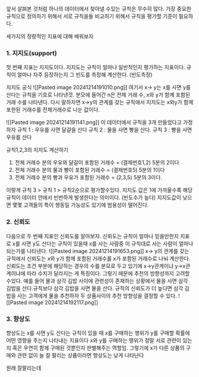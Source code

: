 
앞서 살펴본 것처럼 하나의 데이터에서 찾아낼 수있는 규칙은 무수히 많다.
가장 중요한 규칙으로 정의하기 위해서 서로 규칙을들 비교하기 위해서 규칙을 평가할 기준이 필요하다.

세가지의 정량적인 지표에 대해 배워보자
### 1. 지지도(support)
첫 번째 지표는 지지도이다. 지지도는 규칙이 얼마나 일반적인지 평가하는 지표이다.
규칙이 얼마나 자주 등장하는지 그 빈도를 측정해 계산한다. (빈도측정)

지지도 공식
![[Pasted image 20241214191010.png]]
여기서 x-> y는 x를 사면 y를 산다는 규칙을 기호로 나타낸것.
분모에 들어간 n은 전체 거래 수, x와 y가 함께 포함된 거래 수를 나타낸다.
다시 말하자면 x->y의 관계를 갖는 규칙에서 지지도는 x와y가 함께 포한된 거래수를 전체거래수로 나눈 값이다.

![[Pasted image 20241214191141.png]]
이 데이터에서 규칙을 3개 만들었다고 가정하자
규칙 1 : 우유를 사면 달걀을 산다
규칙 2 : 물을 사면 빵을 산다.
규칙 3 : 빵을 사면 우유를 산다

규칙1,2,3의 지지도 계산하기

1. 전체 거래수 분의 우유와 댤갈이 포함된 거래수 = (결제번호1,2) 5분의 2이다
2. 전체 거래수 분의 물과 빵이 포함된 거래수 = (결제번호5) 5분의 1이다
3. 전체 거래수 분의 빵과 우유가 포함된 거래수 = (2,3,5) 5분의 3이다.

이렇게 규칙 3 > 규칙 1 > 규칙2순으로 평가할수있다.
 지지도 값은 1에 가까울수록 해당 규칙이 데이터 안에서 빈번하게 발생한다는 의미이다. (빈도수가 높다)
 지지도값이 낮으면 몇몇 고객들의 특이 행동일 가능성도 있기에 범용성이 떨어진다.

### 2. 신뢰도
다음으로 두 번째 지표인 신뢰도를 알아보자. 신뢰도는 규칙이 얼마나 믿을만한지 지표로 x를 사면 y도 산다는 규칙이 있을때 x를 사는 사람중 이 규칙대로 사는 사람이 얼마나 되는가를 나타낸다.
![[Pasted image 20241214191653.png]]
x-> y의 관계를 갖는 규칙에서 신뢰도는 x와 y가 함께 포함된 거래수를 x가 포함된 거래수로 나눠 계산한다. 
신뢰도는 조건 부분에 해당하는 경우의 수를 분모로 두고 있기에 x->y관계이냐 y->x관계이냐에 따라 수치가 달라지는 게 특징이다. 그렇기 때문에 추천의 방향성까지 고려할수있다. 
예를 들어 물과 삼각 김밥 사이에 관련성이 존재하는 상황에서 물을 사면 삼각 김밥을 산다.규칙보다 삼각 김밥을 사면 물을 산다. 규칙의 신뢰도가 더 높다면 삼각 김밥을 사는 고객에게 물을 추천하자 두 상품사이의 추천 방향성을 결정할 수 있다.
![[Pasted image 20241214192117.png]]
### 3. 향상도
향상도는 x를 사면 y도 산다는 규칙이 있을 때 x를 구매하는 행위가 y를 구매할 확률에 어떤 영향을 주는지 나타내는 지표이다 x와 y를 구매하는 행위가 정말 서로 관련이 있는지 혹은 우연히 함께 구매된 것뿐인지 판별해주는 역할임. 그렇기에 x가 다른 상품의 구매와 관련 없이 늘 잘 팔리는 상품이라면 향상도는 낮게 나타난다

원래 잘팔리는데 
